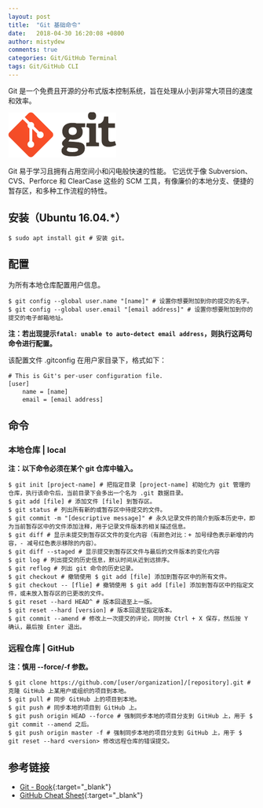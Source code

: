 ```yaml
---
layout: post
title:  "Git 基础命令"
date:   2018-04-30 16:20:08 +0800
author: mistydew
comments: true
categories: Git/GitHub Terminal
tags: Git/GitHub CLI
---
```

Git 是一个免费且开源的分布式版本控制系统，旨在处理从小到非常大项目的速度和效率。

![git](/assets/images/git/git.png)

Git 易于学习且拥有占用空间小和闪电般快速的性能。
它远优于像 Subversion、CVS、Perforce 和 ClearCase 这些的 SCM 工具，有像廉价的本地分支、便捷的暂存区，和多种工作流程的特性。

## 安装（Ubuntu 16.04.*）

```shell
$ sudo apt install git # 安装 git。
```

## 配置

为所有本地仓库配置用户信息。

```shell
$ git config --global user.name "[name]" # 设置你想要附加到你的提交的名字。
$ git config --global user.email "[email address]" # 设置你想要附加到你的提交的电子邮箱地址。
```

**注：若出现提示`fatal: unable to auto-detect email address`，则执行这两句命令进行配置。**

该配置文件 .gitconfig 在用户家目录下，格式如下：

```shell
# This is Git's per-user configuration file.
[user]
    name = [name]
    email = [email address]
```

## 命令

### 本地仓库 | local

**注：以下命令必须在某个 git 仓库中输入。**

```shell
$ git init [project-name] # 把指定目录 [project-name] 初始化为 git 管理的仓库，执行该命令后，当前目录下会多出一个名为 .git 数据目录。
$ git add [file] # 添加文件 [file] 到暂存区。
$ git status # 列出所有新的或暂存区中待提交的文件。
$ git commit -m "[descriptive message]" # 永久记录文件的简介到版本历史中，即为当前暂存区中的文件添加注释，用于记录文件版本的相关描述信息。
$ git diff # 显示未提交到暂存区文件的变化内容（有颜色对比：+ 加号绿色表示新增的内容，- 减号红色表示移除的内容）。
$ git diff --staged # 显示提交到暂存区文件与最后的文件版本的变化内容
$ git log # 列出提交的历史信息，默认时间从近到远排序。
$ git reflog # 列出 git 命令的历史记录。
$ git checkout # 撤销使用 $ git add [file] 添加到暂存区中的所有文件。
$ git checkout -- [flie] # 撤销使用 $ git add [file] 添加到暂存区中的指定文件，或未放入暂存区的已更改的文件。
$ git reset --hard HEAD^ # 版本回退至上一版。
$ git reset --hard [version] # 版本回退至指定版本。
$ git commit --amend # 修改上一次提交的评论，同时按 Ctrl + X 保存，然后按 Y 确认，最后按 Enter 退出。
```

### 远程仓库 | GitHub

**注：慎用 --force/-f 参数。**

```shell
$ git clone https://github.com/[user/organization]/[repository].git # 克隆 GitHub 上某用户或组织的项目到本地。
$ git pull # 同步 GitHub 上的项目到本地。
$ git push # 同步本地的项目到 GitHub 上。
$ git push origin HEAD --force # 强制同步本地的项目分支到 GitHub 上，用于 $ git commit --amend 之后。
$ git push origin master -f # 强制同步本地的项目分支到 GitHub 上，用于 $ git reset --hard <version> 修改远程仓库的错误提交。
```

## 参考链接

* [Git - Book](https://git-scm.com/book/en/v2){:target="_blank"}
* [GitHub Cheat Sheet](https://github.github.com/training-kit/downloads/github-git-cheat-sheet.pdf){:target="_blank"}

